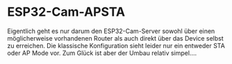 # ESP32-Cam-APSTA

Eigentlich geht es nur darum den ESP32-Cam-Server sowohl über einen möglicherweise vorhandenen Router als auch direkt über das Device selbst zu erreichen. Die klassische Konfiguration sieht leider nur ein entweder STA oder AP Mode vor.
Zum Glück ist aber der Umbau relativ simpel....
